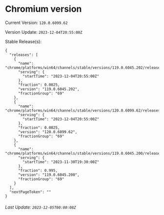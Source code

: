 # Chromium version

Current Version: `120.0.6099.62`

Version Update: `2023-12-04T20:55:00Z`

Stable Release(s):
```
{
  "releases": [
    {
      "name": "chrome/platforms/win64/channels/stable/versions/119.0.6045.202/releases/1701723300",
      "serving": {
        "startTime": "2023-12-04T20:55:00Z"
      },
      "fraction": 0.0025,
      "version": "119.0.6045.202",
      "fractionGroup": "69"
    },
    {
      "name": "chrome/platforms/win64/channels/stable/versions/120.0.6099.62/releases/1701723300",
      "serving": {
        "startTime": "2023-12-04T20:55:00Z"
      },
      "fraction": 0.0025,
      "version": "120.0.6099.62",
      "fractionGroup": "69"
    },
    {
      "name": "chrome/platforms/win64/channels/stable/versions/119.0.6045.200/releases/1701372600",
      "serving": {
        "startTime": "2023-11-30T19:30:00Z"
      },
      "fraction": 0.995,
      "version": "119.0.6045.200",
      "fractionGroup": "69"
    }
  ],
  "nextPageToken": ""
}
```

###### Last Update: `2023-12-05T00:00:08Z`
        